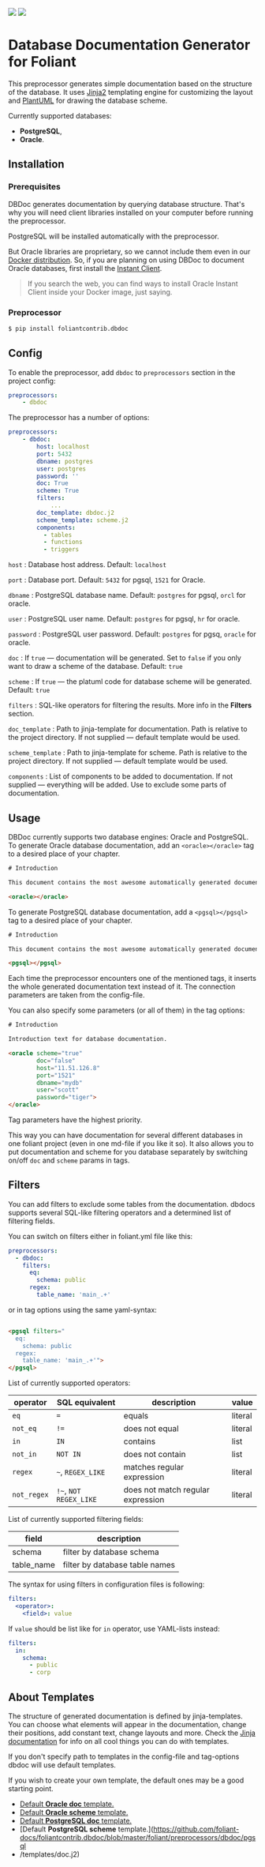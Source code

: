 [![](https://img.shields.io/pypi/v/foliantcontrib.dbdoc.svg)](https://pypi.org/project/foliantcontrib.dbdoc/)  [![](https://img.shields.io/github/v/tag/foliant-docs/foliantcontrib.dbdoc.svg?label=GitHub)](https://github.com/foliant-docs/foliantcontrib.dbdoc)

# Database Documentation Generator for Foliant

This preprocessor generates simple documentation based on the structure of the database. It uses [Jinja2](http://jinja.pocoo.org/) templating engine for customizing the layout and [PlantUML](http://plantuml.com/) for drawing the database scheme.

Currently supported databases:

* **PostgreSQL**,
* **Oracle**.

## Installation

### Prerequisites

DBDoc generates documentation by querying database structure. That's why you will need client libraries installed on your computer before running the preprocessor.

PostgreSQL will be installed automatically with the preprocessor.

But Oracle libraries are proprietary, so we cannot include them even in our [Docker distribution](https://hub.docker.com/r/foliant/foliant/tags). So, if you are planning on using DBDoc to document Oracle databases, first install the [Instant Client](https://www.oracle.com/database/technologies/instant-client.html).

> If you search the web, you can find ways to install Oracle Instant Client inside your Docker image, just saying.

### Preprocessor

```bash
$ pip install foliantcontrib.dbdoc
```

## Config

To enable the preprocessor, add `dbdoc` to `preprocessors` section in the project config:

```yaml
preprocessors:
    - dbdoc
```

The preprocessor has a number of options:

```yaml
preprocessors:
    - dbdoc:
        host: localhost
        port: 5432
        dbname: postgres
        user: postgres
        password: ''
        doc: True
        scheme: True
        filters:
            ...
        doc_template: dbdoc.j2
        scheme_template: scheme.j2
        components:
          - tables
          - functions
          - triggers
```

`host`
:   Database host address. Default: `localhost`

`port`
:   Database port. Default: `5432` for pgsql, `1521` for Oracle.

`dbname`
:   PostgreSQL database name. Default: `postgres` for pgsql, `orcl` for oracle.

`user`
:   PostgreSQL user name. Default: `postgres` for pgsql, `hr` for oracle.

`password`
:   PostgreSQL user password. Default: `postgres` for pgsq, `oracle` for oracle.

`doc`
:   If `true` — documentation will be generated. Set to `false` if you only want to draw a scheme of the database. Default: `true`

`scheme`
:   If `true` — the platuml code for database scheme will be generated. Default: `true`

`filters`
:   SQL-like operators for filtering the results. More info in the **Filters** section.

`doc_template`
:   Path to jinja-template for documentation. Path is relative to the project directory. If not supplied — default template would be used.

`scheme_template`
:   Path to jinja-template for scheme. Path is relative to the project directory. If not supplied — default template would be used.

`components`
:   List of components to be added to documentation. If not supplied — everything will be added. Use to exclude some parts of documentation.

## Usage

DBDoc currently supports two database engines: Oracle and PostgreSQL. To generate Oracle database documentation, add an `<oracle></oracle>` tag to a desired place of your chapter.


```html
# Introduction

This document contains the most awesome automatically generated documentation of our marvellous Oracle database.

<oracle></oracle>
```

To generate PostgreSQL database documentation, add a `<pgsql></pgsql>` tag to a desired place of your chapter.


```html
# Introduction

This document contains the most awesome automatically generated documentation of our marvellous Oracle database.

<pgsql></pgsql>
```

Each time the preprocessor encounters one of the mentioned tags, it inserts the whole generated documentation text instead of it. The connection parameters are taken from the config-file.

You can also specify some parameters (or all of them) in the tag options:

```html
# Introduction

Introduction text for database documentation.

<oracle scheme="true"
        doc="false"
        host="11.51.126.8"
        port="1521"
        dbname="mydb"
        user="scott"
        password="tiger">
</oracle>
```

Tag parameters have the highest priority.

This way you can have documentation for several different databases in one foliant project (even in one md-file if you like it so). It also allows you to put documentation and scheme for you database separately by switching on/off `doc` and `scheme` params in tags.

## Filters

You can add filters to exclude some tables from the documentation. dbdocs supports several SQL-like filtering operators and a determined list of filtering fields.

You can switch on filters either in foliant.yml file like this:

```yaml
preprocessors:
  - dbdoc:
    filters:
      eq:
        schema: public
      regex:
        table_name: 'main_.+'
```

or in tag options using the same yaml-syntax:

```html

<pgsql filters="
  eq:
    schema: public
  regex:
    table_name: 'main_.+'">
</pgsql>

```

List of currently supported operators:

operator | SQL equivalent | description | value
-------- | -------------- | ----------- | -----
`eq` | `=` | equals | literal
`not_eq` | `!=` | does not equal | literal
`in` | `IN` | contains | list
`not_in` | `NOT IN` | does not contain | list
`regex` | `~`, `REGEX_LIKE` | matches regular expression | literal
`not_regex` | `!~`, `NOT REGEX_LIKE` | does not match regular expression | literal

List of currently supported filtering fields:

field | description
----- | -----------
schema | filter by database schema
table_name | filter by database table names

The syntax for using filters in configuration files is following:

```yaml
filters:
  <operator>:
    <field>: value
```

If `value` should be list like for `in` operator, use YAML-lists instead:

```yaml
filters:
  in:
    schema:
      - public
      - corp
```

## About Templates

The structure of generated documentation is defined by jinja-templates. You can choose what elements will appear in the documentation, change their positions, add constant text, change layouts and more. Check the [Jinja documentation](http://jinja.pocoo.org/docs/2.10/templates/) for info on all cool things you can do with templates.

If you don't specify path to templates in the config-file and tag-options dbdoc will use default templates.

If you wish to create your own template, the default ones may be a good starting point.

* [Default **Oracle doc** template.](https://github.com/foliant-docs/foliantcontrib.dbdoc/blob/master/foliant/preprocessors/dbdoc/oracle/templates/doc.j2)
* [Default **Oracle scheme** template.](https://github.com/foliant-docs/foliantcontrib.dbdoc/blob/master/foliant/preprocessors/dbdoc/oracle/templates/scheme.j2)
* [Default **PostgreSQL doc** template.](https://github.com/foliant-docs/foliantcontrib.dbdoc/blob/master/foliant/preprocessors/dbdoc/pgsql/templates/doc.j2)
* [Default **PostgreSQL scheme** template.](https://github.com/foliant-docs/foliantcontrib.dbdoc/blob/master/foliant/preprocessors/dbdoc/pgsql
* /templates/doc.j2)
